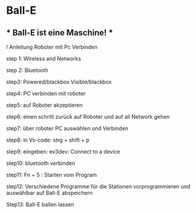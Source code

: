 # Ball-E
## * Ball-E ist eine Maschine! *

! Anleitung Roboter mit Pc Verbinden 

step 1:
Wireless and Networks

step 2: 
Bluetooth

step3:
Powered/blackbox
Visible/blackbox

step4:
PC verbinden mit roboter

step5:
auf Roboter akzeptieren

step6:
einen schritt zurück auf Roboter und auf all Network gehen

step7: 
über roboter PC auswählen und Verbinden

step8:
in Vs-code: strg + shift + p 

step9:
eingeben: ev3dev: Connect to a device

step10:
bluetooth verbinden

step11:
Fn + 5 : Starten vom Program

step12:
Verschiedene Programme für die Stationen vorprogrammieren und auswählbar auf Ball-E abspeichern

Step13:
Ball-E ballen lassen


